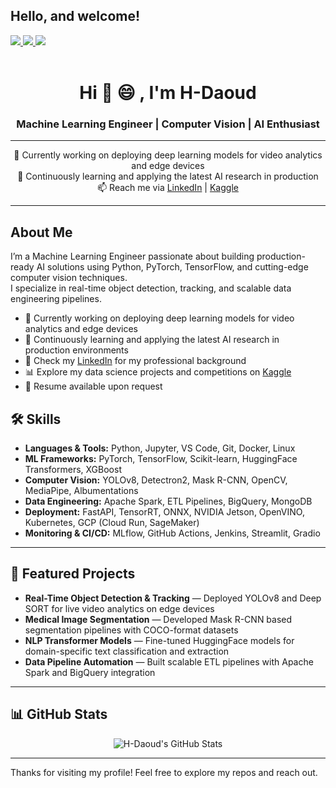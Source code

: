 <h2> Hello, and welcome!</h2>
<a href= "https://iq.aws/e/H-Daoud">
    <img src="https://img.shields.io/badge/AWS-%23FF9900.svg?style=flat&logo=amazon-aws&logoColor=white"/>
</a>
<a href= "https://www.linkedin.com/in/daoud1001">
  <img src="https://img.shields.io/badge/-LinkedIn-0077B5?style=flat&logo=Linkedin&logoColor=white"/>
</a>
<a href= "mailto:aitech.0777@gmail.com">
  <img src="https://img.shields.io/badge/-Gmail-c14438?style=flat&logo=Gmail&logoColor=white"/>
</a>
<br>
<br>
<h1 align="center">Hi 👋 😄 , I'm H-Daoud</h1>
<h3 align="center">Machine Learning Engineer | Computer Vision | AI Enthusiast</h3>

---
<p align="center">
  🔭 Currently working on deploying deep learning models for video analytics and edge devices<br>
  🌱 Continuously learning and applying the latest AI research in production<br>
  📫 Reach me via <a href="https://www.linkedin.com/in/daoud1001/">LinkedIn</a> | <a href="https://www.kaggle.com/hassaandaoud">Kaggle</a><br>
</p>

---
## About Me
I’m a Machine Learning Engineer passionate about building production-ready AI solutions using Python, PyTorch, TensorFlow, and cutting-edge computer vision techniques.  
I specialize in real-time object detection, tracking, and scalable data engineering pipelines.

- 🔭 Currently working on deploying deep learning models for video analytics and edge devices  
- 🌱 Continuously learning and applying the latest AI research in production environments  
- 💼 Check my [LinkedIn](https://www.linkedin.com/in/daoud1001/) for my professional background  
- 📊 Explore my data science projects and competitions on [Kaggle](https://www.kaggle.com/hassaandaoud)  
- 📂 Resume available upon request  

## 🛠️ Skills

- **Languages & Tools:** Python, Jupyter, VS Code, Git, Docker, Linux  
- **ML Frameworks:** PyTorch, TensorFlow, Scikit-learn, HuggingFace Transformers, XGBoost  
- **Computer Vision:** YOLOv8, Detectron2, Mask R-CNN, OpenCV, MediaPipe, Albumentations  
- **Data Engineering:** Apache Spark, ETL Pipelines, BigQuery, MongoDB  
- **Deployment:** FastAPI, TensorRT, ONNX, NVIDIA Jetson, OpenVINO, Kubernetes, GCP (Cloud Run, SageMaker)  
- **Monitoring & CI/CD:** MLflow, GitHub Actions, Jenkins, Streamlit, Gradio  

---

## 📂 Featured Projects

- **Real-Time Object Detection & Tracking** — Deployed YOLOv8 and Deep SORT for live video analytics on edge devices  
- **Medical Image Segmentation** — Developed Mask R-CNN based segmentation pipelines with COCO-format datasets  
- **NLP Transformer Models** — Fine-tuned HuggingFace models for domain-specific text classification and extraction  
- **Data Pipeline Automation** — Built scalable ETL pipelines with Apache Spark and BigQuery integration  

---

## 📊 GitHub Stats

<p align="center">
  <img src="https://github-readme-stats.vercel.app/api?username=H-Daoud&show_icons=true&theme=radical" alt="H-Daoud's GitHub Stats" />
</p>

---

Thanks for visiting my profile! Feel free to explore my repos and reach out.
